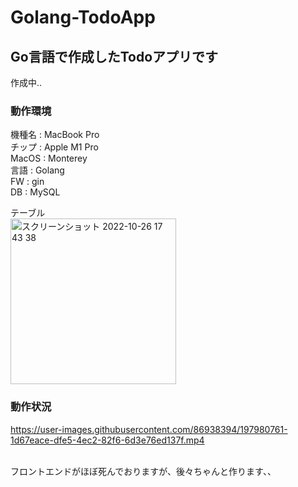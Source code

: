 # Golang-TodoApp
## Go言語で作成したTodoアプリです
作成中..

### 動作環境
機種名 : MacBook Pro<br>
チップ : Apple M1 Pro<br>
MacOS : Monterey<br>
言語 : Golang<br>
FW : gin<br>
DB : MySQL<br>

テーブル<br>
<img width="265" alt="スクリーンショット 2022-10-26 17 43 38" src="https://user-images.githubusercontent.com/86938394/197978878-ef770fae-6c8e-458a-a628-f7d2fde74469.png"><br>

### 動作状況



https://user-images.githubusercontent.com/86938394/197980761-1d67eace-dfe5-4ec2-82f6-6d3e76ed137f.mp4


<br>
フロントエンドがほぼ死んでおりますが、後々ちゃんと作ります、、
